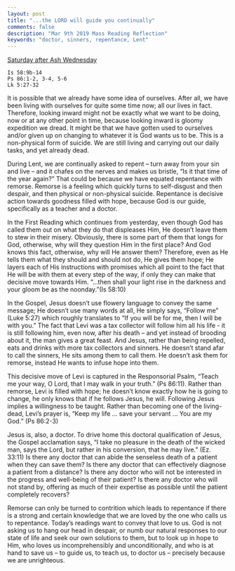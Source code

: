 ```yaml
---
layout: post
title: "...the LORD will guide you continually"
comments: false
description: "Mar 9th 2019 Mass Reading Reflection"
keywords: "doctor, sinners, repentance, Lent"
---
```


[Saturday after Ash Wednesday](https://www.ewtn.com/daily-readings/?date=2019-03-09)

```
Is 58:9b-14
Ps 86:1-2, 3-4, 5-6
Lk 5:27-32
```
It is possible that we already have some idea of ourselves. After all, we have been living with ourselves for quite some time now; all our lives in fact. Therefore, looking inward might not be exactly what we want to be doing, now or at any other point in time, because looking inward is gloomy expedition we dread. It might be that we have gotten used to ourselves and/or given up on changing to whatever it is God wants us to be. This is a non-physical form of suicide. We are still living and carrying out our daily tasks, and yet already dead. 

During Lent, we are continually asked to repent – turn away from your sin and live – and it chafes on the nerves and makes us bristle, “Is it that time of the year again?” That could be because we have equated repentance with remorse. Remorse is a feeling which quickly turns to self-disgust and then despair, and then physical or non-physical suicide. Repentance is decisive action towards goodness filled with hope, because God is our guide, specifically as a teacher and a doctor.

In the First Reading which continues from yesterday, even though God has called them out on what they do that displeases Him, He doesn’t leave them to stew in their misery. Obviously, there is some part of them that longs for God, otherwise, why will they question Him in the first place? And God knows this fact, otherwise, why will He answer them? Therefore, even as He tells them what they should and should not do, He gives them hope; He layers each of His instructions with promises which all point to the fact that He will be with them at every step of the way, if only they can make that decisive move towards Him. “…then shall your light rise in the darkness and your gloom be as the noonday.”(Is 58:10)

In the Gospel, Jesus doesn’t use flowery language to convey the same message; He doesn’t use many words at all, He simply says, “Follow me” (Luke 5:27) which roughly translates to “If you will be for me, then I will be with you.” The fact that Levi was a tax collector will follow him all his life - it is still following him, even now, after his death – and yet instead of brooding about it, the man gives a great feast. And Jesus, rather than being repelled, eats and drinks with more tax collectors and sinners. He doesn’t stand afar to call the sinners, He sits among them to call them. He doesn’t ask them for remorse, instead He wants to infuse hope into them.

This decisive move of Levi is captured in the Responsorial Psalm, “Teach me your way, O Lord, that I may walk in your truth.” (Ps 86:11). Rather than remorse, Levi is filled with hope; he doesn’t know exactly how he is going to change, he only knows that if he follows Jesus, he will. Following Jesus implies a willingness to be taught. Rather than becoming one of the living-dead, Levi’s prayer is, “Keep my life  … save your servant … You are my God.” (Ps 86:2-3)

Jesus is, also, a doctor. To drive home this doctoral qualification of Jesus, the Gospel acclamation says, “I take no pleasure in the death of the wicked man, says the Lord, but rather in his conversion, that he may live.” (Ez. 33:11) Is there any doctor that can abide the senseless death of a patient when they can save them? Is there any doctor that can effectively diagnose a patient from a distance? Is there any doctor who will not be interested in the progress and well-being of their patient? Is there any doctor who will not stand by, offering as much of their expertise as possible until the patient completely recovers? 

Remorse can only be turned to contrition which leads to repentance if there is a strong and certain knowledge that we are loved by the one who calls us to repentance. Today’s readings want to convey that love to us. God is not asking us to hang our head in despair, or numb our natural responses to our state of life and seek our own solutions to them, but to look up in hope to Him, who loves us incomprehensibly and unconditionally, and who is at hand to save us – to guide us, to teach us, to doctor us – precisely because we are unrighteous.
